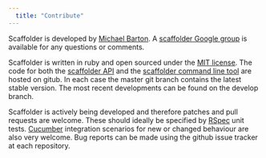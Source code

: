 ```yaml
---
  title: "Contribute"
---
```


Scaffolder is developed by [Michael Barton][6]. A [scaffolder Google group][7]
is available for any questions or comments.

Scaffolder is written in ruby and open sourced under the [MIT license][1]. The
code for both the [scaffolder API][2] and the [scaffolder command line tool][3]
are hosted on gitub. In each case the master git branch contains the latest
stable version. The most recent developments can be found on the develop
branch.

Scaffolder is actively being developed and therefore patches and pull requests
are welcome. These should ideally be specified by [RSpec][4] unit tests.
[Cucumber][5] integration scenarios for new or changed behaviour are also very
welcome. Bug reports can be made using the github issue tracker at each
repository.

[1]: http://www.opensource.org/licenses/mit-license.php
[2]: http://github.com/michaelbarton/scaffolder
[3]: http://github.com/michaelbarton/scaffolder-tools
[4]: http://relishapp.com/rspec
[5]: http://cukes.info/
[6]: http://www.michaelbarton.me.uk/
[7]: http://groups.google.com/group/scaffolder/topics
